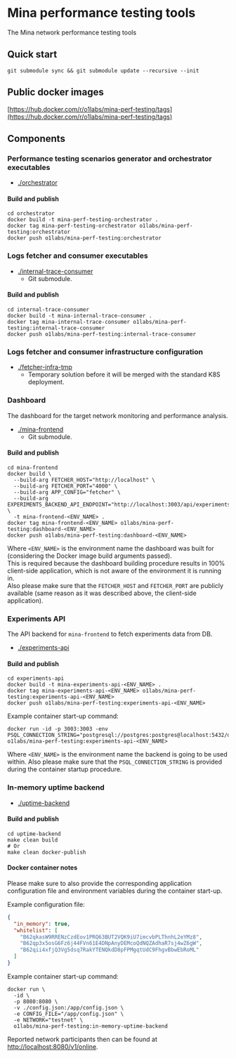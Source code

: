 # Mina performance testing tools

The Mina network performance testing tools

## Quick start

```shell
git submodule sync && git submodule update --recursive --init
```

## Public docker images

[https://hub.docker.com/r/o1labs/mina-perf-testing/tags](https://hub.docker.com/r/o1labs/mina-perf-testing/tags)

## Components

### Performance testing scenarios generator and orchestrator executables

- [./orchestrator](./orchestrator)

#### Build and publish

```shell
cd orchestrator
docker build -t mina-perf-testing-orchestrator .
docker tag mina-perf-testing-orchestrator o1labs/mina-perf-testing:orchestrator
docker push o1labs/mina-perf-testing:orchestrator
```

### Logs fetcher and consumer executables

- [./internal-trace-consumer](./internal-trace-consumer)
  - Git submodule.

#### Build and publish

```shell
cd internal-trace-consumer
docker build -t mina-internal-trace-consumer .
docker tag mina-internal-trace-consumer o1labs/mina-perf-testing:internal-trace-consumer
docker push o1labs/mina-perf-testing:internal-trace-consumer
```

### Logs fetcher and consumer infrastructure configuration

- [./fetcher-infra-tmp](./fetcher-infra-tmp)
  - Temporary solution before it will be merged with the standard K8S deployment.

### Dashboard

The dashboard for the target network monitoring and performance analysis.

- [./mina-frontend](./mina-frontend)
  - Git submodule.

#### Build and publish

```shell
cd mina-frontend
docker build \
  --build-arg FETCHER_HOST="http://localhost" \
  --build-arg FETCHER_PORT="4000" \
  --build-arg APP_CONFIG="fetcher" \
  --build-arg EXPERIMENTS_BACKEND_API_ENDPOINT="http://localhost:3003/api/experiments" \
  -t mina-frontend-<ENV_NAME> .
docker tag mina-frontend-<ENV_NAME> o1labs/mina-perf-testing:dashboard-<ENV_NAME>
docker push o1labs/mina-perf-testing:dashboard-<ENV_NAME>
```

Where `<ENV_NAME>` is the environment name the dashboard was built for (considering the Docker image build arguments passed).  
This is required because the dashboard building procedure results in 100% client-side application, which is not aware of the environment it is running in.  
Also please make sure that the `FETCHER_HOST` and `FETCHER_PORT` are publicly available (same reason as it was described above, the client-side application).

### Experiments API

The API backend for `mina-frontend` to fetch experiments data from DB.

- [./experiments-api](./experiments-api)

#### Build and publish

```shell
cd experiments-api
docker build -t mina-experiments-api-<ENV_NAME> .
docker tag mina-experiments-api-<ENV_NAME> o1labs/mina-perf-testing:experiments-api-<ENV_NAME>
docker push o1labs/mina-perf-testing:experiments-api-<ENV_NAME>
```

Example container start-up command:

```shell
docker run -id -p 3003:3003 -env PSQL_CONNECTION_STRING="postgresql://postgres:postgres@localhost:5432/db" o1labs/mina-perf-testing:experiments-api-<ENV_NAME>
```

Where `<ENV_NAME>` is the environment name the backend is going to be used within.
Also please make sure that the `PSQL_CONNECTION_STRING` is provided during the container startup procedure.

### In-memory uptime backend

- [./uptime-backend](./uptime-backend)

#### Build and publish

```shell
cd uptime-backend
make clean build
# Or
make clean docker-publish
```

#### Docker container notes

Please make sure to also provide the corresponding application configuration file and environment variables during the container start-up.

Example configuration file:

```json
{
  "in_memory": true,
  "whitelist": [
    "B62qkasW9RRENzCzdEov1PRQ63BUT2VQK9iU7imcvbPLThnhL2eYMz8",
    "B62qp3x5osG6Fz6j44FVn61E4DNpAnyDEMcoQdNQZAdhaR7sj4wZ6gW",
    "B62qii4xfjQ3Vg5dsq7RakYTENQkdD8pFPMgqtUdC9FhgvBbwEbRoML"
  ]
}
```

Example container start-up command:

```shell
docker run \
  -id \
  -p 8080:8080 \
  -v ./config.json:/app/config.json \
  -e CONFIG_FILE="/app/config.json" \
  -e NETWORK="testnet" \
  o1labs/mina-perf-testing:in-memory-uptime-backend
```

Reported network participants then can be found at [http://localhost:8080/v1/online](http://localhost:8080/v1/online).

